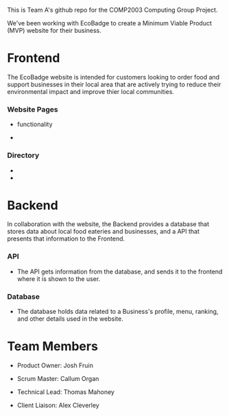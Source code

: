 This is Team A's github repo for the COMP2003 Computing Group Project.

We've been working with EcoBadge to create a Minimum Viable Product (MVP) website for their business.

# Frontend

The EcoBadge website is intended for customers looking to order food and support businesses in their local area that are actively trying to reduce their environmental impact and improve thier local communities.

### Website Pages

- functionality

-

### Directory

-

-

# Backend

In collaboration with the website, the Backend provides a database that stores data about local food eateries and businesses, and a API that presents that information to the Frontend.

### API

- The API gets information from the database, and sends it to the frontend where it is shown to the user.

### Database

- The database holds data related to a Business's profile, menu, ranking, and other details used in the website.

# Team Members

- Product Owner: Josh Fruin

- Scrum Master: Callum Organ

- Technical Lead: Thomas Mahoney

- Client Liaison: Alex Cleverley
